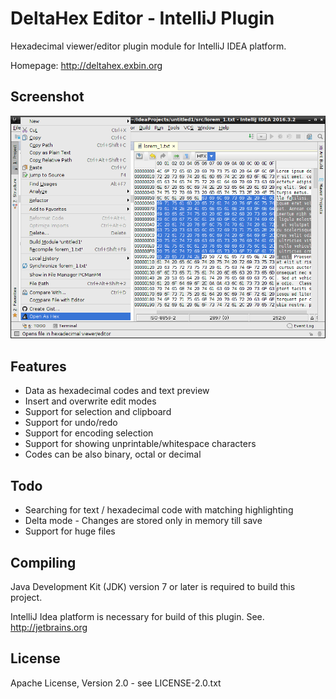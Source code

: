 DeltaHex Editor - IntelliJ Plugin
=================================

Hexadecimal viewer/editor plugin module for IntelliJ IDEA platform.

Homepage: http://deltahex.exbin.org  

Screenshot
----------

![DeltaHex-Editor Screenshot](images/intellij-screenshot.png?raw=true)

Features
--------

- Data as hexadecimal codes and text preview
- Insert and overwrite edit modes
- Support for selection and clipboard
- Support for undo/redo
- Support for encoding selection
- Support for showing unprintable/whitespace characters
- Codes can be also binary, octal or decimal

Todo
----

- Searching for text / hexadecimal code with matching highlighting
- Delta mode - Changes are stored only in memory till save
- Support for huge files

Compiling
---------

Java Development Kit (JDK) version 7 or later is required to build this project.

IntelliJ Idea platform is necessary for build of this plugin. See. http://jetbrains.org  

License
-------

Apache License, Version 2.0 - see LICENSE-2.0.txt
